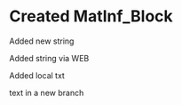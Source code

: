 # Created MatInf_Block

Added new string

Added string via WEB

Added local txt

text in a new branch
